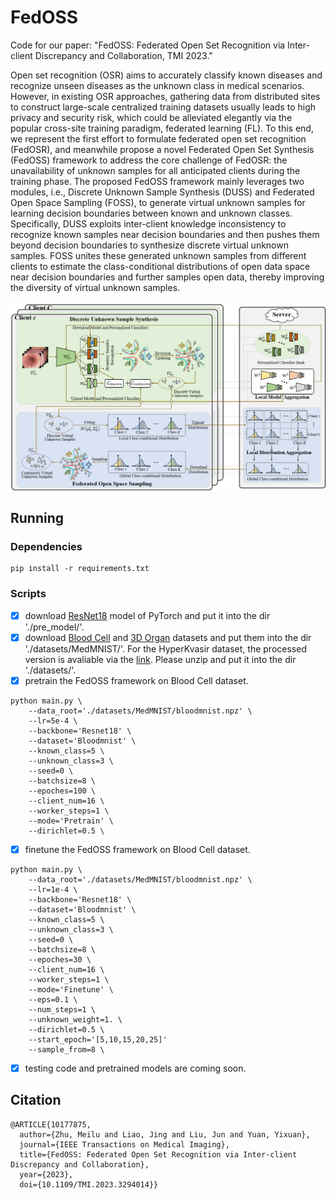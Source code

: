 # FedOSS

Code for our paper: "FedOSS: Federated Open Set Recognition via Inter-client Discrepancy and Collaboration, TMI 2023."

Open set recognition (OSR) aims to accurately classify known diseases and recognize unseen diseases as the unknown class in medical scenarios. However, in existing OSR approaches, gathering data from distributed sites to construct large-scale centralized training datasets usually leads to high privacy and security risk, which could be alleviated elegantly via the popular cross-site training paradigm, federated learning (FL). To this end, we represent the first effort to formulate federated open set recognition (FedOSR), and meanwhile propose a novel Federated Open Set Synthesis (FedOSS) framework to address the core challenge of FedOSR: the unavailability of unknown samples for all anticipated clients during the training phase. The proposed FedOSS framework mainly leverages two modules, i.e., Discrete Unknown Sample Synthesis (DUSS) and Federated Open Space Sampling (FOSS), to generate virtual unknown samples for learning decision boundaries between known and unknown classes. Specifically, DUSS exploits inter-client knowledge inconsistency to recognize known samples near decision boundaries and then pushes them beyond decision boundaries to synthesize discrete virtual unknown samples. FOSS unites these generated unknown samples from different clients to estimate the class-conditional distributions of open data space near decision boundaries and further samples open data, thereby improving the diversity of virtual unknown samples. 

<div align=center>
<img width="800" src="imgs/framework.png" alt="FL"/>
</div>

## Running
### Dependencies
```
pip install -r requirements.txt
```
### Scripts
- [x] download [ResNet18](https://download.pytorch.org/models/resnet18-5c106cde.pth) model of PyTorch and put it into the dir './pre_model/'.
- [x] download [Blood Cell](https://zenodo.org/record/6496656/files/bloodmnist.npz?download=1) and [3D Organ](https://zenodo.org/record/6496656/files/organmnist3d.npz?download=1) datasets and put them into the dir './datasets/MedMNIST/'. For the HyperKvasir dataset, the processed version is avaliable via the [link](https://drive.google.com/file/d/1QOKXKwQh9wYVTWC1ckQnLF6LLpejpjXW/view?usp=sharing). Please unzip and put it into the dir './datasets/'.
- [x] pretrain the FedOSS framework on Blood Cell dataset.
```
python main.py \
    --data_root='./datasets/MedMNIST/bloodmnist.npz' \
    --lr=5e-4 \
    --backbone='Resnet18' \
    --dataset='Bloodmnist' \
    --known_class=5 \
    --unknown_class=3 \
    --seed=0 \
    --batchsize=8 \
    --epoches=100 \
    --client_num=16 \
    --worker_steps=1 \
    --mode='Pretrain' \
    --dirichlet=0.5 \
```
- [x] finetune the FedOSS framework on Blood Cell dataset.
```
python main.py \
    --data_root='./datasets/MedMNIST/bloodmnist.npz' \
    --lr=1e-4 \
    --backbone='Resnet18' \
    --dataset='Bloodmnist' \
    --known_class=5 \
    --unknown_class=3 \
    --seed=0 \
    --batchsize=8 \
    --epoches=30 \
    --client_num=16 \
    --worker_steps=1 \
    --mode='Finetune' \
    --eps=0.1 \
    --num_steps=1 \
    --unknown_weight=1. \
    --dirichlet=0.5 \
    --start_epoch='[5,10,15,20,25]'
    --sample_from=8 \
```
- [x] testing code and pretrained models are coming soon.

## Citation
```
@ARTICLE{10177875,
  author={Zhu, Meilu and Liao, Jing and Liu, Jun and Yuan, Yixuan},
  journal={IEEE Transactions on Medical Imaging}, 
  title={FedOSS: Federated Open Set Recognition via Inter-client Discrepancy and Collaboration}, 
  year={2023},
  doi={10.1109/TMI.2023.3294014}}
```
      
